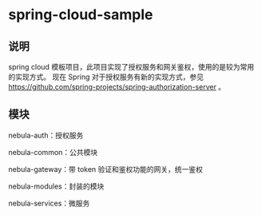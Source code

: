 # spring-cloud-sample

## 说明

spring cloud 模板项目，此项目实现了授权服务和网关鉴权，使用的是较为常用的实现方式。
现在 Spring 对于授权服务有新的实现方式，参见 https://github.com/spring-projects/spring-authorization-server 。

## 模块
nebula-auth：授权服务

nebula-common：公共模块

nebula-gateway：带 token 验证和鉴权功能的网关，统一鉴权

nebula-modules：封装的模块

nebula-services：微服务

